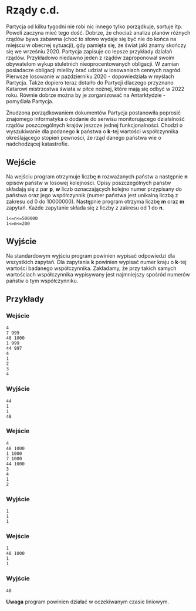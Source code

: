 # Rządy c.d.

Partycja od kilku tygodni nie robi nic innego tylko porządkuje, sortuje itp. Powoli zaczyna mieć tego dość. Dobrze, że chociaż analiza planów różnych rządów bywa zabawna (choć to słowo wydaje się być nie do końca na miejscu w obecnej sytuacji), gdy pamięta się, że świat jaki znamy skończy się we wrześniu 2020. Partycja zapisuje co lepsze przykłady działań rządów. Przykładowo niedawno jeden z rządów zaproponował swoim obywatelom wykup stuletnich nieoprocentowanych obligacji. W zamian posiadacze obligacji mieliby brać udział w losowaniach cennych nagród. Pierwsze losowanie w październiku 2020 - dopowiedziała w myślach Partycja. Także dopiero teraz dotarło do Partycji dlaczego przyznano Katarowi mistrzostwa świata w piłce nożnej, które mają się odbyć w 2022 roku. Równie dobrze można by je zorganizować na Antarktydzie - pomyślała Partycja.

Znudzona porządkowaniem dokumentów Partycja postanowiła poprosić znajomego informatyka o dodanie do serwisu monitorującego działalność rządów poszczególnych krajów jeszcze jednej funkcjonalności. Chodzi o wyszukiwanie dla podanego **k** państwa o **k**-tej wartości współczynnika określającego stopień pewności, że rząd danego państwa wie o nadchodzącej katastrofie.

## Wejście

Na wejściu program otrzymuje liczbę **n** rozważanych państw a następnie **n** opisów państw w losowej kolejności. Opisy poszczególnych państw składają się z par **p**, **w** liczb oznaczających kolejno numer przypisany do państwa oraz jego współczynnik (numer państwa jest unikalną liczbą z zakresu od 0 do 10000000). Następnie program otrzyma liczbę **m** oraz **m** zapytań. Każde zapytanie składa się z liczby z zakresu od 1 do **n**.
```
1<=n<=500000
1<=m<=200
```

## Wyjście

Na standardowym wyjściu program powinien wypisać odpowiedzi dla wszystkich zapytań. Dla zapytania **k** powinien wypisać numer kraju o **k**-tej wartości badanego współczynnika. Zakładamy, że przy takich samych wartościach współczynnika wypisywany jest najmniejszy spośród numerów państw o tym współczynniku.

## Przykłady

### Wejście
```
4
7 999
48 1000
1 999
44 997
4
1
2
3
4
```

### Wyjście
```
44
1
1
48
```

### Wejście
```
4
48 1000
1 1000 
7 1000
44 1000
3
4
1
2
```

### Wyjście
```
1
1
1
```

### Wejście
```
1
48 1000
1
1
```

### Wyjście
```
48
```

**Uwaga** program powinien działać w oczekiwanym czasie liniowym.